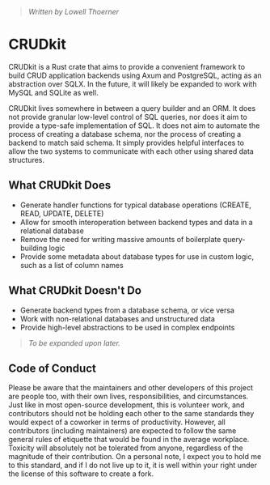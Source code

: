 > *Written by Lowell Thoerner*

# CRUDkit
CRUDkit is a Rust crate that aims to provide a convenient framework to build CRUD application
backends using Axum and PostgreSQL, acting as an abstraction over SQLX. In the future, it will
likely be expanded to work with MySQL and SQLite as well.

CRUDkit lives somewhere in between a query builder and an ORM. It does not provide granular
low-level control of SQL queries, nor does it aim to provide a type-safe implementation of SQL. It
does not aim to automate the process of creating a database schema, nor the process of creating a
backend to match said schema. It simply provides helpful interfaces to allow the two systems to
communicate with each other using shared data structures.

## What CRUDkit Does
- Generate handler functions for typical database operations (CREATE, READ, UPDATE, DELETE)
- Allow for smooth interoperation between backend types and data in a relational database
- Remove the need for writing massive amounts of boilerplate query-building logic
- Provide some metadata about database types for use in custom logic, such as a list of column names

## What CRUDkit Doesn't Do
- Generate backend types from a database schema, or vice versa
- Work with non-relational databases and unstructured data
- Provide high-level abstractions to be used in complex endpoints

> *To be expanded upon later.*

## Code of Conduct
Please be aware that the maintainers and other developers of this project are people too, with their
own lives, responsibilities, and circumstances. Just like in most open-source development, this is
volunteer work, and contributors should not be holding each other to the same standards they would
expect of a coworker in terms of productivity. However, all contributors (including maintainers) are
expected to follow the same general rules of etiquette that would be found in the average workplace.
Toxicity will absolutely not be tolerated from anyone, regardless of the magnitude of their
contribution. On a personal note, I expect you to hold me to this standard, and if I do not live up
to it, it is well within your right under the license of this software to create a fork.
